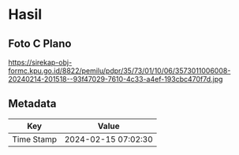 # Hasil

## Foto C Plano

https://sirekap-obj-formc.kpu.go.id/8822/pemilu/pdpr/35/73/01/10/06/3573011006008-20240214-201518--93f47029-7610-4c33-a4ef-193cbc470f7d.jpg


## Metadata

| Key        | Value               |
| ---------- | ------------------- |
| Time Stamp | 2024-02-15 07:02:30 |




